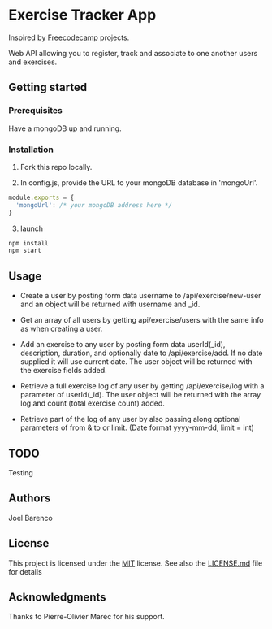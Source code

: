 # Exercise Tracker App

Inspired by [Freecodecamp](https://learn.freecodecamp.org/apis-and-microservices/apis-and-microservices-projects/exercise-tracker) projects.

Web API allowing you to register, track and associate to one another users and exercises.

## Getting started

### Prerequisites

Have a mongoDB up and running.

### Installation

1) Fork this repo locally.

2) In config.js, provide the URL to your mongoDB database in 'mongoUrl'.
```javascript
module.exports = {
  'mongoUrl': /* your mongoDB address here */
}
```

3) launch 
```bash
npm install 
npm start
```

## Usage

- Create a user by posting form data username to /api/exercise/new-user and an object will be returned with username and _id.
  
- Get an array of all users by getting api/exercise/users with the same info as when creating a user.
  
- Add an exercise to any user by posting form data userId(_id), description, duration, and optionally date to /api/exercise/add. If no date supplied it will use current date. The user object will be returned with the exercise fields added.
  
- Retrieve a full exercise log of any user by getting /api/exercise/log with a parameter of userId(_id). The user object will be returned with the array log and count (total exercise count) added.
  
- Retrieve part of the log of any user by also passing along optional parameters of from & to or limit. (Date format yyyy-mm-dd, limit = int)

## TODO

Testing

## Authors

Joel Barenco

## License

This project is licensed under the [MIT](https://choosealicense.com/licenses/mit/) license.
See also the [LICENSE.md](LICENSE.md) file for details

## Acknowledgments

Thanks to Pierre-Olivier Marec for his support.